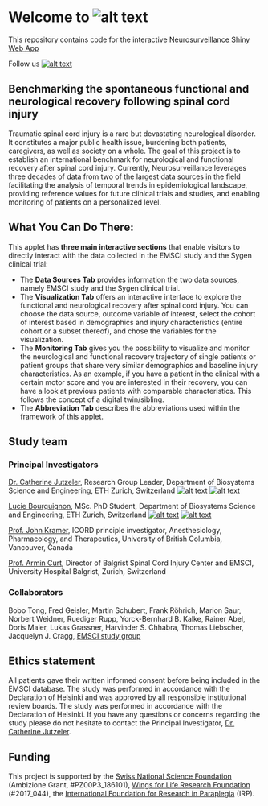 # Welcome to ![alt text](https://github.com/jutzca/Neurosurveillance/tree/main/figures/neurosurveillance_logo.png)

This repository contains code for the interactive [Neurosurveillance Shiny Web App](https://jutzelec.shinyapps.io/neurosurveillance/)

Follow us [![alt text][1.1]][1]

## Benchmarking the spontaneous functional and neurological recovery following spinal cord injury
Traumatic spinal cord injury is a rare but devastating neurological disorder. It constitutes a major public health issue, burdening both patients, caregivers, as well as society on a whole. The goal of this project is to establish an international benchmark for neurological and functional recovery after spinal cord injury. Currently, Neurosurveillance leverages three decades of data from two of the largest data sources in the field facilitating the analysis of temporal trends in epidemiological landscape, providing reference values for future clinical trials and studies, and enabling monitoring of patients on a personalized level.

## What You Can Do There:
This applet has **three main interactive sections** that enable visitors to directly interact with the data collected in the EMSCI study and the Sygen clinical trial:
+ The **Data Sources Tab** provides information the two data sources, namely EMSCI study and the Sygen clinical trial.
+ The **Visualization Tab** offers an interactive interface to explore the functional and neurological recovery after spinal cord injury. You can choose the data source, outcome variable of interest, select the cohort of interest based in demographics and injury characteristics (entire cohort or a subset thereof), and chose the variables for the visualization.
+ The **Monitoring Tab** gives you the possibility to visualize and monitor the neurological and functional recovery trajectory of single patients or patient groups that share very similar demographics and baseline injury characteristics. As an example, if you have a patient in the clinical with a certain motor score and you are interested in their recovery, you can have a look at previous patients with comparable characteristics. This follows the concept of a digital twin/sibling.
+ The **Abbreviation Tab** describes the abbreviations used within the framework of this applet.

## Study team
### Principal Investigators
[Dr. Catherine Jutzeler](mailto:catherine.jutzeler@bsse.ethz.ch?subject=[GitHub]%20Neurosurveillance%20App), Research Group Leader, Department of Biosystems Science and Engineering, ETH Zurich, Switzerland [![alt text][1.1]][2] [![alt text][2.1]][4]

[Lucie Bourguignon](mailto:lucie.bourguignon@bsse.ethz.ch?subject=[GitHub]%20Neurosurveillance%20App), MSc. PhD Student, Department of Biosystems Science and Engineering, ETH Zurich, Switzerland [![alt text][1.1]][3] [![alt text][2.1]][5]

[Prof. John Kramer](mailto:john.kramer@ubc.ca?subject=[GitHub]%20Neurosurveillance%20App), ICORD principle investigator, Anesthesiology, Pharmacology, and Therapeutics, University of British Columbia, Vancouver, Canada

[Prof. Armin Curt](mailto:armin.curt@balgrist.ch?subject=[GitHub]%20Neurosurveillance%20App), Director of Balgrist Spinal Cord Injury Center and EMSCI, University Hospital Balgrist, Zurich, Switzerland

### Collaborators
Bobo Tong, Fred Geisler, Martin Schubert, Frank Röhrich, Marion Saur, Norbert Weidner, Ruediger Rupp, Yorck-Bernhard B. Kalke, Rainer Abel, Doris Maier, Lukas Grassner, Harvinder S. Chhabra, Thomas Liebscher, Jacquelyn J. Cragg, [EMSCI study group](https://www.emsci.org/index.php/members)

## Ethics statement
All patients gave their written informed consent before being included in the EMSCI database. The study was performed in accordance with the Declaration of Helsinki and was approved by all responsible institutional review boards. The study was performed in accordance with the Declaration of Helsinki. If you have any questions or concerns regarding the study please do not hesitate to contact the Principal Investigator, [Dr. Catherine Jutzeler](mailto:catherine.jutzeler@bsse.ethz.ch?subject=[GitHub]%20Neurosurveillance%20App).

## Funding
This project is supported by the [Swiss National Science Foundation](http://p3.snf.ch/project-186101) (Ambizione Grant, #PZ00P3_186101), [Wings for Life Research Foundation](https://www.wingsforlife.com/en/) (#2017_044), the [International Foundation for Research in Paraplegia](https://www.irp.ch/en/foundation/) (IRP).

[1.1]: http://i.imgur.com/wWzX9uB.png
[1]: https://twitter.com/Neurosurv_Sci
[2]: https://twitter.com/Jutzeler_Cathy
[3]: https://twitter.com/lb_mpp

[2.1]: http://i.imgur.com/9I6NRUm.png
[4]: https://github.com/jutzca
[5]: https://github.com/lbourguignon

